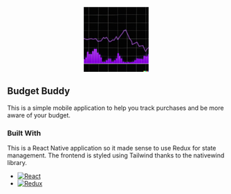 
<div align="center">
  <a href="https://github.com/joshbacon/codegambit">
    <img src="assets/icon.png" alt="Icon" width="150" height="150">
  </a>
</div>
    
## Budget Buddy

This is a simple mobile application to help you track purchases and be more aware of your budget.


### Built With

This is a React Native application so it made sense to use Redux for state management. The frontend is styled using Tailwind thanks to the nativewind library.

* [![React][React.js]][React-url]
* [![Redux][Redux.com]][Redux-url]



[React.js]: https://img.shields.io/badge/React_Native-20232A?style=for-the-badge&logo=react&logoColor=61DAFB
[React-url]: https://reactjs.org/
[Redux.com]: https://img.shields.io/badge/Redux-764abc?style=for-the-badge&logo=redux&logoColor=FFF
[Redux-url]: https://redux.js.org/